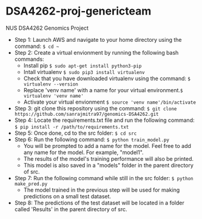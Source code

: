# DSA4262-proj-genericteam
NUS DSA4262 Genomics Project
- Step 1: Launch AWS and navigate to your home directory using the command: ``` $ cd ~ ```
- Step 2: Create a virtual envionment by running the following bash commands:
  - Install pip ``` $ sudo apt-get install python3-pip ```
  - Intall virtualenv ``` $ sudo pip3 install virtualenv ```
  - Check that you have downloaded virtualenv using the command: ``` $ virtualenv --version ```
  - Replace 'venv name' with a name for your virtual environment.``` $ virtualenv 'venv name' ```
  - Activate your virtual envionment ``` $ source 'venv name'/bin/activate ```
- Step 3: git clone this repository using the command: ``` $ git clone https://github.com/sanrajmitra97/genomics-DSA4262.git ```
- Step 4: Locate the requirements.txt file and run the following command: ``` $ pip install -r /path/to/requirements.txt ```
- Step 5: Once done, cd to the src folder: ``` $ cd src ```
- Step 6: Run the following command: ``` $ python train_model.py ```
  - You will be prompted to add a name for the model. Feel free to add any name for the model. For example, "model1". 
  - The results of the model's training performance will also be printed. 
  - This model is also saved in a "models" folder in the parent directory of src.
- Step 7: Run the following command while still in the src folder: ``` $ python make_pred.py ```
  - The model trained in the previous step will be used for making predictions on a small test dataset.
- Step 8: The predictions of the test dataset will be located in a folder called 'Results' in the parent directory of src. 
 
